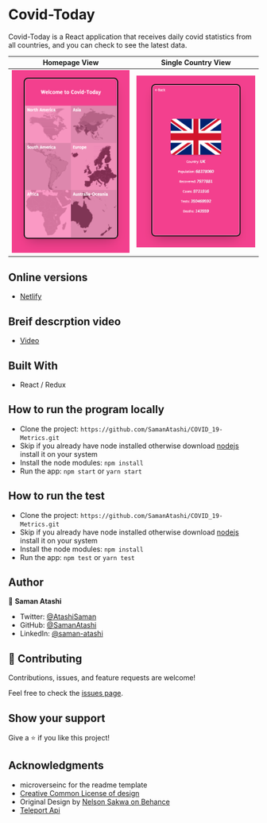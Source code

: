 # Covid-Today
Covid-Today is a React application that receives daily covid statistics from all countries, and you can check to see the latest data.

Homepage View                                  |  Single Country View                              |
:------------------------------------------------:|:-----------------------------------------------:
![](./src/Assets/Screenshot1.png)                 |  ![](./src/Assets/Screenshot2.png)             | 

## Online versions
- [Netlify]()

## Breif descrption video
- [Video]()

## Built With

- React / Redux

## How to run the program locally
- Clone the project: ```https://github.com/SamanAtashi/COVID_19-Metrics.git```
- Skip if you already have node installed otherwise download [nodejs](https://nodejs.org/en/download/) install it on your system
- Install the node modules: ```npm install```
- Run the app: ```npm start``` or ```yarn start```

## How to run the test
- Clone the project: ```https://github.com/SamanAtashi/COVID_19-Metrics.git```
- Skip if you already have node installed otherwise download [nodejs](https://nodejs.org/en/download/) install it on your system
- Install the node modules: ```npm install```
- Run the app: ```npm test``` or ```yarn test```

## Author

👤 **Saman Atashi**

- Twitter: [@AtashiSaman](https://twitter.com/AtashiSaman)
- GitHub: [@SamanAtashi](https://github.com/SamanAtashi)
- LinkedIn: [@saman-atashi](https://www.linkedin.com/in/saman-atashi/)


## 🤝 Contributing

Contributions, issues, and feature requests are welcome!

Feel free to check the [issues page](../../issues/).

## Show your support

Give a ⭐️ if you like this project!

## Acknowledgments
- microverseinc for the readme template
- [Creative Common License of design](https://creativecommons.org/licenses/by-nc/4.0/)
- Original Design by [Nelson Sakwa on Behance](https://www.behance.net/sakwadesignstudio)
- [Teleport Api](https://teleport.org/)